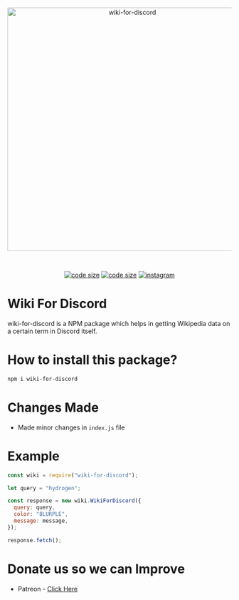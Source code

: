 <div align="center">
  <br />
  <p>
    <a href="https://www.npmjs.com/package/wiki-for-discord"><img src="https://i.imgur.com/kI8Ga6d.png" width="546" alt="wiki-for-discord" /></a>
  </p>
  <br />
  <p>
    <a href="https://github.com/ItzAshu397/Wiki-For-Discord"><img src="https://img.shields.io/github/languages/code-size/ItzAshu397/Wiki-For-Discord?style=flat" alt="code size" /></a>
    <a href="https://patreon.com/ashutoshswamy"><img src="https://img.shields.io/badge/Patreon-Donate%20Us-orange?style=flat" alt="code size" /></a>
    <a href="https://www.instagram.com/itzashu397/"><img alt="instagram" title="Instagram" src="https://img.shields.io/badge/-ItzAshu397's%20Instagram-E1306C?style=flat"/></a>
  </p>
</div>

# Wiki For Discord

wiki-for-discord is a NPM package which helps in getting Wikipedia data on a certain term in Discord itself.

# How to install this package?

```sh
npm i wiki-for-discord
```

# Changes Made

- Made minor changes in `index.js` file

# Example

```js
const wiki = require("wiki-for-discord");

let query = "hydrogen";

const response = new wiki.WikiForDiscord({
  query: query,
  color: "BLURPLE",
  message: message,
});

response.fetch();
```

# Donate us so we can Improve

- Patreon - [Click Here](https://patreon.com/ashutoshswamy)
